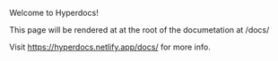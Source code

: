 Welcome to Hyperdocs!

This page will be rendered at at the root of the documetation at /docs/

Visit https://hyperdocs.netlify.app/docs/ for more info.
